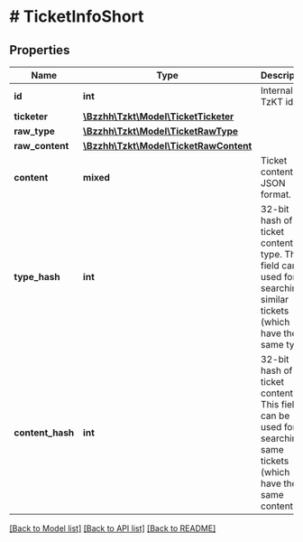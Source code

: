 # # TicketInfoShort

## Properties

Name | Type | Description | Notes
------------ | ------------- | ------------- | -------------
**id** | **int** | Internal TzKT id. | [optional]
**ticketer** | [**\Bzzhh\Tzkt\Model\TicketTicketer**](TicketTicketer.md) |  | [optional]
**raw_type** | [**\Bzzhh\Tzkt\Model\TicketRawType**](TicketRawType.md) |  | [optional]
**raw_content** | [**\Bzzhh\Tzkt\Model\TicketRawContent**](TicketRawContent.md) |  | [optional]
**content** | **mixed** | Ticket content in JSON format. | [optional]
**type_hash** | **int** | 32-bit hash of the ticket content type. This field can be used for searching similar tickets (which have the same type). | [optional]
**content_hash** | **int** | 32-bit hash of the ticket content. This field can be used for searching same tickets (which have the same content). | [optional]

[[Back to Model list]](../../README.md#models) [[Back to API list]](../../README.md#endpoints) [[Back to README]](../../README.md)

